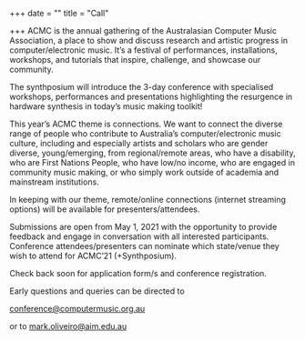 +++
date = ""
title = "Call"

+++
ACMC is the annual gathering of the Australasian Computer Music Association, a place to show and discuss research and artistic progress in computer/electronic music. It’s a festival of performances, installations, workshops, and tutorials that inspire, challenge, and showcase our community.

The synthposium will introduce the 3-day conference with specialised workshops, performances and presentations highlighting the resurgence in hardware synthesis in today’s music making toolkit! 

This year’s ACMC theme is connections. We want to connect the diverse range of people who contribute to Australia’s computer/electronic music culture, including and especially artists and scholars who are gender diverse, young/emerging, from regional/remote areas, who have a disability, who are First Nations People, who have low/no income, who are engaged in  community music making, or who simply work outside of academia and mainstream institutions.

In keeping with our theme, remote/online connections (internet streaming options) will be available for presenters/attendees. 

Submissions are open from May 1, 2021 with the opportunity to provide feedback and engage in conversation with all interested participants. Conference attendees/presenters can nominate which state/venue they wish to attend for ACMC’21 (+Synthposium).

Check back soon for application form/s and conference registration.

Early questions and queries can be directed to

[conference@computermusic.org.au](mailto:conference@computermusic.org.au)

or to [mark.oliveiro@aim.edu.au](mailto:mark.oliveiro@aim.edu.au)
